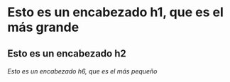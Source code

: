 # Esto es un encabezado h1, que es el más grande
## Esto es un encabezado h2
###### Esto es un encabezado h6, que es el más pequeño
